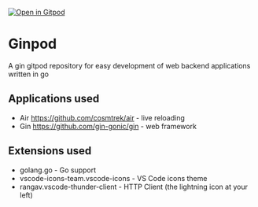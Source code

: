 [![Open in Gitpod](https://gitpod.io/button/open-in-gitpod.svg)](https://gitpod.io/#https://github.com/jefersonla/ginpod)

# Ginpod

A gin gitpod repository for easy development of web backend applications written in go

## Applications used

* Air https://github.com/cosmtrek/air - live reloading
* Gin https://github.com/gin-gonic/gin - web framework

## Extensions used

* golang.go - Go support
* vscode-icons-team.vscode-icons - VS Code icons theme
* rangav.vscode-thunder-client - HTTP Client (the lightning icon at your left)